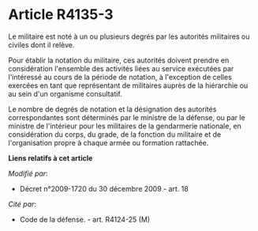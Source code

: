 # Article R4135-3

Le militaire est noté à un ou plusieurs degrés par les autorités militaires ou civiles dont il relève. 

Pour établir la notation du militaire, ces autorités doivent prendre en considération l'ensemble des activités liées au
service exécutées par l'intéressé au cours de la période de notation, à l'exception de celles exercées en tant que
représentant de militaires auprès de la hiérarchie ou au sein d'un organisme consultatif. 

Le nombre de degrés de notation et la désignation des autorités correspondantes sont déterminés par le   ministre de la
défense, ou par le ministre de l'intérieur pour les militaires de la gendarmerie nationale, en considération du corps, du
grade, de la fonction du militaire et de l'organisation propre à chaque armée ou formation rattachée.

**Liens relatifs à cet article**

_Modifié par_:

  - Décret n°2009-1720 du 30 décembre 2009 - art. 18

_Cité par_:

  - Code de la défense. - art. R4124-25 (M)
